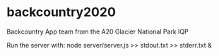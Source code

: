 # backcountry2020
Backcountry App team from the A20 Glacier National Park IQP

Run the server with:
node server/server.js >> stdout.txt >> stderr.txt &
